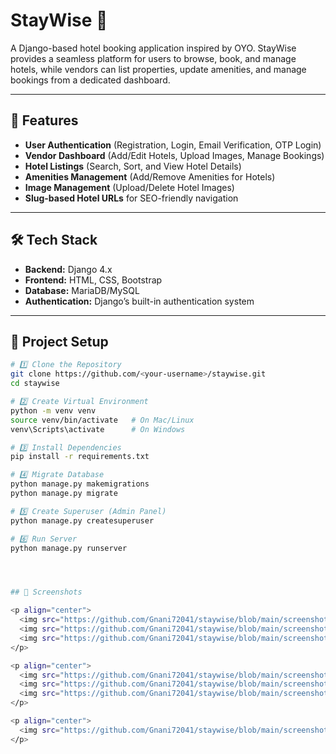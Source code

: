 # StayWise 🏨
A Django-based hotel booking application inspired by OYO. StayWise provides a seamless platform for users to browse, book, and manage hotels, while vendors can list properties, update amenities, and manage bookings from a dedicated dashboard.

---

## 🚀 Features
- **User Authentication** (Registration, Login, Email Verification, OTP Login)
- **Vendor Dashboard** (Add/Edit Hotels, Upload Images, Manage Bookings)
- **Hotel Listings** (Search, Sort, and View Hotel Details)
- **Amenities Management** (Add/Remove Amenities for Hotels)
- **Image Management** (Upload/Delete Hotel Images)
- **Slug-based Hotel URLs** for SEO-friendly navigation

---

## 🛠️ Tech Stack
- **Backend:** Django 4.x
- **Frontend:** HTML, CSS, Bootstrap
- **Database:** MariaDB/MySQL
- **Authentication:** Django’s built-in authentication system

---

## 📂 Project Setup
```bash
# 1️⃣ Clone the Repository
git clone https://github.com/<your-username>/staywise.git
cd staywise

# 2️⃣ Create Virtual Environment
python -m venv venv
source venv/bin/activate   # On Mac/Linux
venv\Scripts\activate      # On Windows

# 3️⃣ Install Dependencies
pip install -r requirements.txt

# 4️⃣ Migrate Database
python manage.py makemigrations
python manage.py migrate

# 5️⃣ Create Superuser (Admin Panel)
python manage.py createsuperuser

# 6️⃣ Run Server
python manage.py runserver




## 📸 Screenshots

<p align="center">
  <img src="https://github.com/Gnani72041/staywise/blob/main/screenshots/home.png?raw=true" width="250">
  <img src="https://github.com/Gnani72041/staywise/blob/main/screenshots/login.png?raw=true" width="250">
  <img src="https://github.com/Gnani72041/staywise/blob/main/screenshots/login_vendor.png?raw=true" width="250">
</p>

<p align="center">
  <img src="https://github.com/Gnani72041/staywise/blob/main/screenshots/register.png?raw=true" width="250">
  <img src="https://github.com/Gnani72041/staywise/blob/main/screenshots/register_vendor.png?raw=true" width="250">
  <img src="https://github.com/Gnani72041/staywise/blob/main/screenshots/booking.png?raw=true" width="250">
</p>

<p align="center">
  <img src="https://github.com/Gnani72041/staywise/blob/main/screenshots/booking_success.png?raw=true" width="250">
</p>



